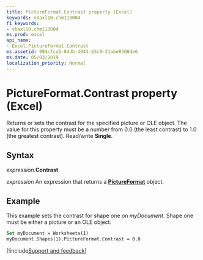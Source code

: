 ```yaml
---
title: PictureFormat.Contrast property (Excel)
keywords: vbaxl10.chm113004
f1_keywords:
- vbaxl10.chm113004
ms.prod: excel
api_name:
- Excel.PictureFormat.Contrast
ms.assetid: 994cfca5-8ddb-d943-63c8-21abe8508de6
ms.date: 05/03/2019
localization_priority: Normal
---
```



# PictureFormat.Contrast property (Excel)

Returns or sets the contrast for the specified picture or OLE object. The value for this property must be a number from 0.0 (the least contrast) to 1.0 (the greatest contrast). Read/write **Single**.


## Syntax

_expression_.**Contrast**

 _expression_ An expression that returns a **[PictureFormat](Excel.PictureFormat.md)** object.


## Example

This example sets the contrast for shape one on _myDocument_. Shape one must be either a picture or an OLE object.

```vb
Set myDocument = Worksheets(1) 
myDocument.Shapes(1).PictureFormat.Contrast = 0.8
```




[!include[Support and feedback](~/includes/feedback-boilerplate.md)]